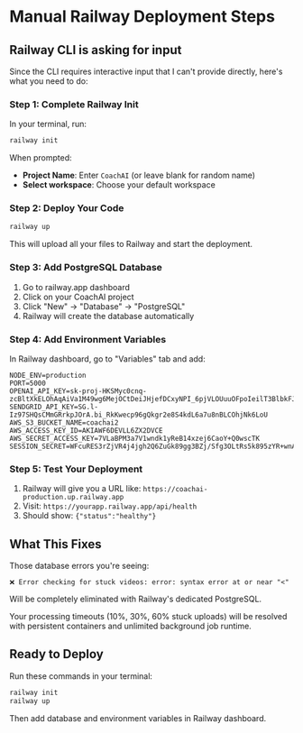 # Manual Railway Deployment Steps

## Railway CLI is asking for input

Since the CLI requires interactive input that I can't provide directly, here's what you need to do:

### Step 1: Complete Railway Init
In your terminal, run:
```bash
railway init
```

When prompted:
- **Project Name**: Enter `CoachAI` (or leave blank for random name)
- **Select workspace**: Choose your default workspace

### Step 2: Deploy Your Code
```bash
railway up
```

This will upload all your files to Railway and start the deployment.

### Step 3: Add PostgreSQL Database
1. Go to railway.app dashboard
2. Click on your CoachAI project
3. Click "New" → "Database" → "PostgreSQL"
4. Railway will create the database automatically

### Step 4: Add Environment Variables
In Railway dashboard, go to "Variables" tab and add:

```
NODE_ENV=production
PORT=5000
OPENAI_API_KEY=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
SENDGRID_API_KEY=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
AWS_S3_BUCKET_NAME=coachai2
AWS_ACCESS_KEY_ID=AKIAWF6DEVLL6ZX2DVCE
AWS_SECRET_ACCESS_KEY=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
SESSION_SECRET=WFcuRES3rZjVR4j4jgh2Q6ZuGk89gg3BZj/Sfg3OLtRs5k895zYR+wnAdGIhoNHWgBZHVdMGrptg/FpJtuF/KQ==
```

### Step 5: Test Your Deployment
1. Railway will give you a URL like: `https://coachai-production.up.railway.app`
2. Visit: `https://yourapp.railway.app/api/health`
3. Should show: `{"status":"healthy"}`

## What This Fixes
Those database errors you're seeing:
```
❌ Error checking for stuck videos: error: syntax error at or near "<"
```
Will be completely eliminated with Railway's dedicated PostgreSQL.

Your processing timeouts (10%, 30%, 60% stuck uploads) will be resolved with persistent containers and unlimited background job runtime.

## Ready to Deploy
Run these commands in your terminal:
```bash
railway init
railway up
```
Then add database and environment variables in Railway dashboard.